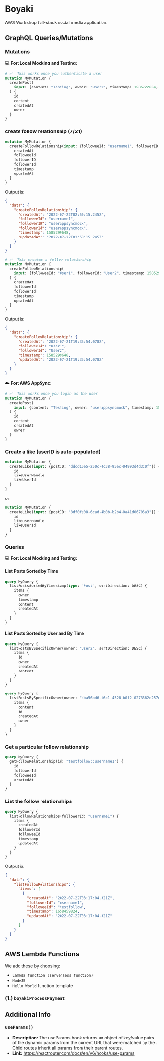 # Boyaki
AWS Workshop full-stack social media application.


## GraphQL Queries/Mutations

### Mutations

💻 **For: Local Mocking and Testing:**
```graphql
# ✅  This works once you authenticate a user
mutation MyMutation {
  createPost(
    input: {content: "Testing", owner: "User1", timestamp: 1585222654, type: "Post"}
  ) {
    id
    content
    createdAt
    owner
  }
}
```


### create follow relationship (7/21)

```graphql
mutation MyMutation {
  createFollowRelationship(input: {followeeId: "username1", followerID: "userappsyncmock", timestamp: 1585299648}) {
    createdAt
    followeeId
    followerID
    followerId
    timestamp
    updatedAt
  }
}

```

Output is:

```json
{
  "data": {
    "createFollowRelationship": {
      "createdAt": "2022-07-22T02:50:15.245Z",
      "followeeId": "username1",
      "followerID": "userappsyncmock",
      "followerId": "userappsyncmock",
      "timestamp": 1585299648,
      "updatedAt": "2022-07-22T02:50:15.245Z"
    }
  }
}
```


```graphql
# ✅  This creates a follow relationship
mutation MyMutation {
  createFollowRelationship(
    input: {followeeId: "User1", followerId: "User2", timestamp: 1585299648}
  ) {
    createdAt
    followeeId
    followerId
    timestamp
    updatedAt
  }
}
```
Output is:

```json
{
  "data": {
    "createFollowRelationship": {
      "createdAt": "2022-07-21T19:36:54.078Z",
      "followeeId": "User1",
      "followerId": "User2",
      "timestamp": 1585299648,
      "updatedAt": "2022-07-21T19:36:54.078Z"
    }
  }
}
```

☁️ **For: AWS AppSync:**

```graphql
# ✅  This works once you login as the user
mutation MyMutation {
  createPost(
    input: {content: "Testing", owner: "userappsyncmock", timestamp: 1585222654, type: "Post"}
  ) {
    id
    content
    createdAt
    owner
  }
}
```

### Create a like (userID is auto-populated)

```graphql
mutation MyMutation {
  createLike(input: {postID: "ddcd16e5-250c-4c38-95ec-04993d4d3c0f"}) {
    id
    likeUserHandle
    likeUserId
  }
}
```
or
```graphql
mutation MyMutation {
  createLike(input: {postID: "8df0fe08-6cad-4b0b-b2b4-0a41d06706a3"}) {
    id
    likeUserHandle
    likeUserId
  }
}
```


### Queries

💻 **For: Local Mocking and Testing:**

#### List Posts Sorted by Time

```graphql
query MyQuery {
  listPostsSortedByTimestamp(type: "Post", sortDirection: DESC) {
    items {
      owner
      timestamp
      content
      createdAt
    }
  }
}
```

#### List Posts Sorted by User and By Time

```graphql
query MyQuery {
  listPostsBySpecificOwner(owner: "User2", sortDirection: DESC) {
    items {
      id
      owner
      createdAt
      content
    }
  }
}
```

```graphql
query MyQuery {
  listPostsBySpecificOwner(owner: "dba56bd6-16c1-4528-b0f2-0273662e257e::username1", sortDirection: DESC, limit: 10) {
    items {
      content
      id
      createdAt
      owner
    }
  }
}
```



### Get a particular follow relationship
```graphql
query MyQuery {
  getFollowRelationship(id: "testfollow::username1") {
    id
    followerId
    followeeId
    createdAt
  }
}
```

### List the follow relationships

```graphql
query MyQuery {
  listFollowRelationships(followerId: "username1") {
    items {
      createdAt
      followerId
      followeeId
      timestamp
      updatedAt
    }
  }
}
```

Output is:
```json
{
  "data": {
    "listFollowRelationships": {
      "items": [
        {
          "createdAt": "2022-07-22T03:17:04.321Z",
          "followerId": "username1",
          "followeeId": "testfollow",
          "timestamp": 1658459824,
          "updatedAt": "2022-07-22T03:17:04.321Z"
        }
      ]
    }
  }
}
```

## AWS Lambda Functions
We add these by choosing: 
- `Lambda function (serverless function)`
- `NodeJS`
- `Hello World` function template

### (1.) `boyakiProcessPayment`

## Additional Info

### `useParams()`
- **Description:** The useParams hook returns an object of key/value pairs of the dynamic params from the current URL that were matched by the <Route path>. Child routes inherit all params from their parent routes.
- **Link:** https://reactrouter.com/docs/en/v6/hooks/use-params

